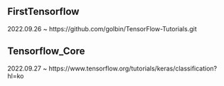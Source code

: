
<h2> FirstTensorflow </h2>
2022.09.26 ~ 
<link>https://github.com/golbin/TensorFlow-Tutorials.git</link>


<h2> Tensorflow_Core </h2>
2022.09.27 ~ 
<link>https://www.tensorflow.org/tutorials/keras/classification?hl=ko</link>